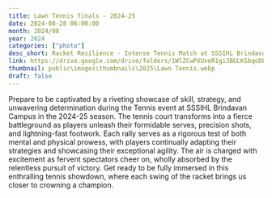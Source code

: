 ```yaml
---
title: Lawn Tennis finals - 2024-25
date: 2024-08-28 06:00:00
month: 2024/08
year: 2024
categories: ["photo"]
desc_short: Racket Resilience - Intense Tennis Match at SSSIHL Brindavan Campus - Skills, Strategy, and Determination on Full Display
link: https://drive.google.com/drive/folders/1WlZCwPXUxeR1gi3BGLKSbqoDL5bLH3WI?usp=drive_link
thumbnail: public\images\thumbnails\2025\Lawn Tennis.webp
draft: false
---
```


 Prepare to be captivated by a riveting showcase of skill, strategy, and unwavering determination during the Tennis event at SSSIHL Brindavan Campus in the 2024-25 season. The tennis court transforms into a fierce battleground as players unleash their formidable serves, precision shots, and lightning-fast footwork. Each rally serves as a rigorous test of both mental and physical prowess, with players continually adapting their strategies and showcasing their exceptional agility. The air is charged with excitement as fervent spectators cheer on, wholly absorbed by the relentless pursuit of victory. Get ready to be fully immersed in this enthralling tennis showdown, where each swing of the racket brings us closer to crowning a champion.